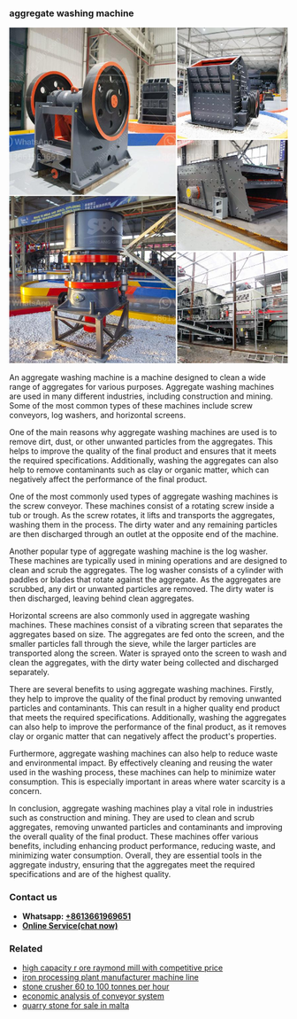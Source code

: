 <h3>aggregate washing machine</h3><img src='1702259951.jpg' alt=''><p>An aggregate washing machine is a machine designed to clean a wide range of aggregates for various purposes. Aggregate washing machines are used in many different industries, including construction and mining. Some of the most common types of these machines include screw conveyors, log washers, and horizontal screens.</p><p>One of the main reasons why aggregate washing machines are used is to remove dirt, dust, or other unwanted particles from the aggregates. This helps to improve the quality of the final product and ensures that it meets the required specifications. Additionally, washing the aggregates can also help to remove contaminants such as clay or organic matter, which can negatively affect the performance of the final product.</p><p>One of the most commonly used types of aggregate washing machines is the screw conveyor. These machines consist of a rotating screw inside a tub or trough. As the screw rotates, it lifts and transports the aggregates, washing them in the process. The dirty water and any remaining particles are then discharged through an outlet at the opposite end of the machine.</p><p>Another popular type of aggregate washing machine is the log washer. These machines are typically used in mining operations and are designed to clean and scrub the aggregates. The log washer consists of a cylinder with paddles or blades that rotate against the aggregate. As the aggregates are scrubbed, any dirt or unwanted particles are removed. The dirty water is then discharged, leaving behind clean aggregates.</p><p>Horizontal screens are also commonly used in aggregate washing machines. These machines consist of a vibrating screen that separates the aggregates based on size. The aggregates are fed onto the screen, and the smaller particles fall through the sieve, while the larger particles are transported along the screen. Water is sprayed onto the screen to wash and clean the aggregates, with the dirty water being collected and discharged separately.</p><p>There are several benefits to using aggregate washing machines. Firstly, they help to improve the quality of the final product by removing unwanted particles and contaminants. This can result in a higher quality end product that meets the required specifications. Additionally, washing the aggregates can also help to improve the performance of the final product, as it removes clay or organic matter that can negatively affect the product's properties.</p><p>Furthermore, aggregate washing machines can also help to reduce waste and environmental impact. By effectively cleaning and reusing the water used in the washing process, these machines can help to minimize water consumption. This is especially important in areas where water scarcity is a concern.</p><p>In conclusion, aggregate washing machines play a vital role in industries such as construction and mining. They are used to clean and scrub aggregates, removing unwanted particles and contaminants and improving the overall quality of the final product. These machines offer various benefits, including enhancing product performance, reducing waste, and minimizing water consumption. Overall, they are essential tools in the aggregate industry, ensuring that the aggregates meet the required specifications and are of the highest quality.</p><h3>Contact us</h3><ul><li><strong>Whatsapp:&nbsp;<a href="https://wa.me/8613661969651">+8613661969651</a></strong></li><li><a href="https://swt.shibang-china.com/?git&amp;zhl&amp;aggregate washing machine"><strong>Online Service(chat now)</strong></a></li></ul><h3>Related</h3><ul><li><a href='high capacity r ore raymond mill with competitive price.md'>high capacity r ore raymond mill with competitive price</a></li><li><a href='iron processing plant manufacturer machine line.md'>iron processing plant manufacturer machine line</a></li><li><a href='stone crusher 60 to 100 tonnes per hour.md'>stone crusher 60 to 100 tonnes per hour</a></li><li><a href='economic analysis of conveyor system.md'>economic analysis of conveyor system</a></li><li><a href='quarry stone for sale in malta.md'>quarry stone for sale in malta</a></li></ul>